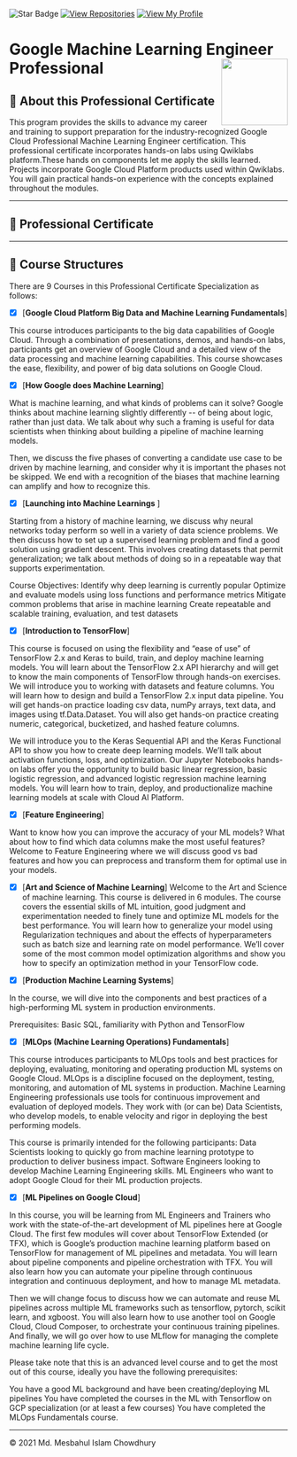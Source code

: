 ![Star Badge](https://img.shields.io/static/v1?label=%F0%9F%8C%9F&message=If%20Useful&style=style=flat&color=BC4E99)
 [![View Repositories](https://img.shields.io/badge/View-My_Repositories-blue?logo=GitHub)](https://github.com/ndleah?tab=repositories)
[![View My Profile](https://img.shields.io/badge/View-My_Profile-green?logo=GitHub)](https://github.com/ndleah) 



# Google Machine Learning Engineer Professional  <img src="https://github.com/mesbahiba/Google-Analytics-Professional/blob/main/Google.pngg" align="right" width="120" />

## 📍 About this Professional Certificate
This program provides the skills to advance my career and training to support preparation for the industry-recognized Google Cloud Professional Machine Learning Engineer certification. This professional certificate incorporates hands-on labs using Qwiklabs platform.These hands on components let me apply the skills learned. Projects incorporate Google Cloud Platform products used within Qwiklabs. You will gain practical hands-on experience with the concepts explained throughout the modules.

---

## 🥇 Professional Certificate



---

## 📙 Course Structures

There are 9 Courses in this Professional Certificate Specialization as follows:

- [x] [__Google Cloud Platform Big Data and Machine Learning Fundamentals__]

This course introduces participants to the big data capabilities of Google Cloud. Through a combination of presentations, demos, and hands-on labs, participants get an overview of Google Cloud and a detailed view of the data processing and machine learning capabilities. This course showcases the ease, flexibility, and power of big data solutions on Google Cloud.


- [x] [__How Google does Machine Learning__]

What is machine learning, and what kinds of problems can it solve? Google thinks about machine learning slightly differently -- of being about logic, rather than just data. We talk about why such a framing is useful for data scientists when thinking about building a pipeline of machine learning models. 

Then, we discuss the five phases of converting a candidate use case to be driven by machine learning, and consider why it is important the phases not be skipped. We end with a recognition of the biases that machine learning can amplify and how to recognize this.



- [X] [__Launching into Machine Learnings__ ]

Starting from a history of machine learning, we discuss why neural networks today perform so well in a variety of data science problems. We then discuss how to set up a supervised learning problem and find a good solution using gradient descent. This involves creating datasets that permit generalization; we talk about methods of doing so in a repeatable way that supports experimentation.

Course Objectives:
Identify why deep learning is currently popular
Optimize and evaluate models using loss functions and performance metrics
Mitigate common problems that arise in machine learning
Create repeatable and scalable training, evaluation, and test datasets



- [x] [__Introduction to TensorFlow__]

This course is focused on using the flexibility and “ease  of use” of TensorFlow 2.x and Keras to build, train, and deploy machine learning models.  You will learn about the TensorFlow 2.x API hierarchy and will get to know the main components of TensorFlow through hands-on exercises.  We will introduce you to working with datasets and feature columns. You will learn how to design and build a TensorFlow 2.x input data pipeline.  You will get hands-on practice loading csv data, numPy arrays, text data, and images using tf.Data.Dataset. You will also get hands-on practice creating numeric, categorical, bucketized, and hashed feature columns.

We will introduce you to the Keras Sequential API and the Keras Functional API to show you how to create deep learning models.  We’ll talk about activation functions, loss, and optimization.  Our Jupyter Notebooks hands-on labs offer you the opportunity to build basic linear regression, basic logistic regression, and advanced logistic regression machine learning models.  You will learn how to train, deploy, and productionalize machine learning models at scale with Cloud AI Platform.



- [X] [__Feature Engineering__]

Want to know how you can improve the accuracy of your ML models? What about how to find which data columns make the most useful features? Welcome to Feature Engineering where we will discuss good vs bad features and how you can preprocess and transform them for optimal use in your models.


- [x] [__Art and Science of Machine Learning__]
Welcome to the Art and Science of machine learning.  This course is delivered in 6 modules. The course covers the essential skills of ML intuition, good judgment and experimentation needed to finely tune and optimize ML models for the best performance.  You will learn how to generalize your model using Regularization techniques and about the effects of hyperparameters such as batch size and learning rate on  model performance.  We’ll cover some of the most common model optimization algorithms and show you how to specify an optimization method in your TensorFlow code. 


- [x] [__Production Machine Learning Systems__]

In the course, we will dive into the components and best practices of a high-performing ML system in production environments. 

Prerequisites: Basic SQL, familiarity with Python and TensorFlow


- [x] [__MLOps (Machine Learning Operations) Fundamentals__]

This course introduces participants to MLOps tools and best practices for deploying, evaluating, monitoring and operating production ML systems on Google Cloud. MLOps is a discipline focused on the deployment, testing, monitoring, and automation of ML systems in production. Machine Learning Engineering professionals use tools for continuous improvement and evaluation of deployed models. They work with (or can be) Data Scientists, who develop models, to enable velocity and rigor in deploying the best performing models.

This course is primarily intended for the following participants:
Data Scientists looking to quickly go from machine learning prototype to production to deliver business impact.
Software Engineers looking to develop Machine Learning Engineering skills.
ML Engineers who want to adopt Google Cloud for their ML production projects.


- [x] [__ML Pipelines on Google Cloud__]

In this course, you will be learning from ML Engineers and Trainers who work with the state-of-the-art development of ML pipelines here at Google Cloud.  The first few modules will cover about TensorFlow Extended (or TFX), which is Google’s production machine learning platform based on TensorFlow for management of ML pipelines and metadata. You will learn about pipeline components and pipeline orchestration with TFX. You will also learn how you can automate your pipeline through continuous integration and continuous deployment, and how to manage ML metadata.

Then we will change focus to discuss how we can automate and reuse ML pipelines across multiple ML frameworks such as tensorflow, pytorch, scikit learn, and xgboost.  You will also learn how to use another tool on Google Cloud, Cloud Composer, to orchestrate your continuous training pipelines. And finally, we will go over how to use MLflow for managing the complete machine learning life cycle. 

Please take note that this is an advanced level course and to get the most out of this course, ideally you have the following prerequisites:

You have a good ML background and have been creating/deploying ML pipelines
You have completed the courses in the ML with Tensorflow on GCP specialization (or at least a few courses)
You have completed the MLOps Fundamentals course.

---
<p>&copy; 2021 Md. Mesbahul Islam Chowdhury </p>
